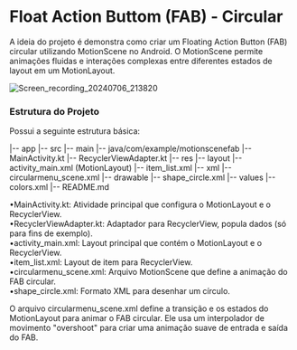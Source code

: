 # Float Action Buttom (FAB) - Circular

A ideia do projeto é demonstra como criar um Floating Action Button (FAB) circular utilizando MotionScene no Android. O MotionScene permite animações fluidas e interações complexas entre diferentes estados de layout em um MotionLayout.

![Screen_recording_20240706_213820](https://github.com/ant-lincoln/FAB-Circular/assets/19896054/2ea49eb1-e002-4cf1-ad0d-efcb385a6c4c)

### Estrutura do Projeto

Possui a seguinte estrutura básica:

|-- app
    |-- src
        |-- main
            |-- java/com/example/motionscenefab
                |-- MainActivity.kt
                |-- RecyclerViewAdapter.kt
            |-- res
                |-- layout
                    |-- activity_main.xml (MotionLayout)
                    |-- item_list.xml
                |-- xml
                    |-- circularmenu_scene.xml
                |-- drawable
                    |-- shape_circle.xml
                |-- values
                    |-- colors.xml
|-- README.md

•MainActivity.kt: Atividade principal que configura o MotionLayout e o RecyclerView.
<br>•RecyclerViewAdapter.kt: Adaptador para RecyclerView, popula dados (só para fins de exemplo).
<br>•activity_main.xml: Layout principal que contém o MotionLayout e o RecyclerView.
<br>•item_list.xml: Layout de item para RecyclerView.
<br>•circularmenu_scene.xml: Arquivo MotionScene que define a animação do FAB circular.
<br>•shape_circle.xml: Formato XML para desenhar um círculo.

O arquivo circularmenu_scene.xml define a transição e os estados do MotionLayout para animar o FAB circular. Ele usa um interpolador de movimento "overshoot" para criar uma animação suave de entrada e saída do FAB.


